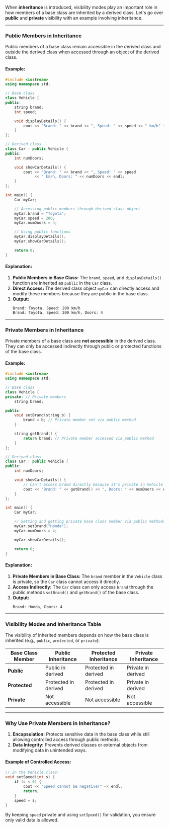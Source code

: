 When **inheritance** is introduced, visibility modes play an important role in how members of a base class are inherited by a derived class. Let's go over **public** and **private** visibility with an example involving inheritance.

---

### **Public Members in Inheritance**
Public members of a base class remain accessible in the derived class and outside the derived class when accessed through an object of the derived class.

#### Example:
```cpp
#include <iostream>
using namespace std;

// Base class
class Vehicle {
public:
    string brand;
    int speed;

    void displayDetails() {
        cout << "Brand: " << brand << ", Speed: " << speed << " km/h" << endl;
    }
};

// Derived class
class Car : public Vehicle {
public:
    int numDoors;

    void showCarDetails() {
        cout << "Brand: " << brand << ", Speed: " << speed 
             << " km/h, Doors: " << numDoors << endl;
    }
};

int main() {
    Car myCar;

    // Accessing public members through derived class object
    myCar.brand = "Toyota";
    myCar.speed = 200;
    myCar.numDoors = 4;

    // Using public functions
    myCar.displayDetails();
    myCar.showCarDetails();

    return 0;
}
```

#### Explanation:
1. **Public Members in Base Class:** The `brand`, `speed`, and `displayDetails()` function are inherited as `public` in the `Car` class.
2. **Direct Access:** The derived class object `myCar` can directly access and modify these members because they are public in the base class.
3. **Output:**
    ```
    Brand: Toyota, Speed: 200 km/h
    Brand: Toyota, Speed: 200 km/h, Doors: 4
    ```

---

### **Private Members in Inheritance**
Private members of a base class are **not accessible** in the derived class. They can only be accessed indirectly through public or protected functions of the base class.

#### Example:
```cpp
#include <iostream>
using namespace std;

// Base class
class Vehicle {
private: // Private members
    string brand;

public:
    void setBrand(string b) {
        brand = b; // Private member set via public method
    }

    string getBrand() {
        return brand; // Private member accessed via public method
    }
};

// Derived class
class Car : public Vehicle {
public:
    int numDoors;

    void showCarDetails() {
        // Can't access brand directly because it's private in Vehicle
        cout << "Brand: " << getBrand() << ", Doors: " << numDoors << endl;
    }
};

int main() {
    Car myCar;

    // Setting and getting private base class member via public methods
    myCar.setBrand("Honda");
    myCar.numDoors = 4;

    myCar.showCarDetails();

    return 0;
}
```

#### Explanation:
1. **Private Members in Base Class:** The `brand` member in the `Vehicle` class is private, so the `Car` class cannot access it directly.
2. **Access Indirectly:** The `Car` class can only access `brand` through the public methods `setBrand()` and `getBrand()` of the base class.
3. **Output:**
    ```
    Brand: Honda, Doors: 4
    ```

---

### Visibility Modes and Inheritance Table

The visibility of inherited members depends on how the base class is inherited (e.g., `public`, `protected`, or `private`):

| **Base Class Member** | **Public Inheritance** | **Protected Inheritance** | **Private Inheritance** |
|-----------------------|------------------------|---------------------------|--------------------------|
| **Public**            | Public in derived     | Protected in derived      | Private in derived       |
| **Protected**         | Protected in derived  | Protected in derived      | Private in derived       |
| **Private**           | Not accessible        | Not accessible            | Not accessible           |

---

### Why Use Private Members in Inheritance?
1. **Encapsulation:** Protects sensitive data in the base class while still allowing controlled access through public methods.
2. **Data Integrity:** Prevents derived classes or external objects from modifying data in unintended ways.

#### Example of Controlled Access:
```cpp
// In the Vehicle class:
void setSpeed(int s) {
    if (s < 0) {
        cout << "Speed cannot be negative!" << endl;
        return;
    }
    speed = s;
}
```
By keeping `speed` private and using `setSpeed()` for validation, you ensure only valid data is allowed.

